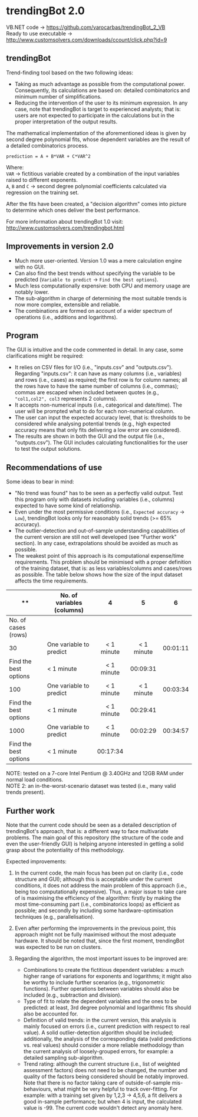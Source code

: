 trendingBot 2.0
===============


VB.NET code -> https://github.com/varocarbas/trendingBot_2_VB<br>
Ready to use executable -> http://www.customsolvers.com/downloads/ccount/click.php?id=9

trendingBot
-----------

Trend-finding tool based on the two following ideas:
* Taking as much advantage as possible from the computational power. Consequently, its calculations are based on: detailed combinatorics and minimum number of simplifications.
* Reducing the intervention of the user to its minimum expression. In any case, note that trendingBot is target to experienced analysts; that is: users are not expected to participate in the calculations but in the proper interpretation of the output results.

The mathematical implementation of the aforementioned ideas is given by second degree polynomial fits, whose dependent variables are the result of a detailed combinatorics process.

`prediction = A + B*VAR + C*VAR^2`

Where:<br>
`VAR` -> fictitious variable created by a combination of the input variables raised to different exponents.<br>
`A`, `B` and `C` -> second degree polynomial coefficients calculated via regression on the training set.


After the fits have been created, a "decision algorithm" comes into picture to determine which ones deliver the best performance. 

For more information about trendingBot 1.0 visit: http://www.customsolvers.com/trendingbot.html


Improvements in version 2.0
---------------------------

* Much more user-oriented. Version 1.0 was a mere calculation engine with no GUI. 
* Can also find the best trends without specifying the variable to be predicted (`Variable to predict` -> `Find the best options`).
* Much less computationally expensive: both CPU and memory usage are notably lower.
* The sub-algorithm in charge of determining the most suitable trends is now more complex, extensible and reliable.
* The combinations are formed on account of a wider spectrum of operations (i.e., additions and logarithms). 


Program
-------

The GUI is intuitive and the code commented in detail. In any case, some clarifications might be required:

* It relies on CSV files for I/O (i.e., "inputs.csv" and "outputs.csv"). Regarding "inputs.csv": it can have as many columns (i.e., variables) and rows (i.e., cases) as required; the first row is for column names; all the rows have to have the same number of columns (i.e., commas); commas are escaped when included between quotes (e.g., `"col1,col2", col3` represents 2 columns).
* It accepts non-numerical inputs (i.e., categorical and date/time). The user will be prompted what to do for each non-numerical column.
* The user can input the expected accuracy level, that is: thresholds to be considered while analysing potential trends (e.g., high expected accuracy means that only fits delivering a low error are considered).
* The results are shown in both the GUI and the output file (i.e., "outputs.csv"). The GUI includes calculating functionalities for the user to test the output solutions.


Recommendations of use
----------------------

Some ideas to bear in mind:
* "No trend was found" has to be seen as a perfectly valid output. Test this program only with datasets including variables (i.e., columns) expected to have some kind of relationship.
* Even under the most permissive conditions (i.e., `Expected accuracy` -> `Low`), trendingBot looks only for reasonably solid trends (>= 65% accuracy).
* The outlier-detection and out-of-sample understanding capabilities of the current version are still not well developed (see "Further work" section). In any case, extrapolations should be avoided as much as possible.
* The weakest point of this approach is its computational expense/time requirements. This problem should be minimised with a proper definition of the training dataset, that is: as less variables/columns and cases/rows as possible. The table below shows how the size of the input dataset affects the time requirements.


** | No. of variables (columns) | 4 | 5 | 6 
----|---|:---:|:---:|:---:
No. of cases (rows) |  |  |  | 
30 | One variable to predict | < 1 minute | < 1 minute |  00:01:11
 | Find the best options | < 1 minute | < 1 minute | 00:09:31 
100 | One variable to predict | < 1 minute | < 1 minute | 00:03:34  
 | Find the best options | < 1 minute | < 1 minute  |  00:29:41
1000 | One variable to predict | < 1 minute | 00:02:29  | 00:34:57  
 | Find the best options | < 1 minute | 00:17:34 |  

NOTE: tested on a 7-core Intel Pentium @ 3.40GHz and 12GB RAM under normal load conditions.<br>
NOTE 2: an in-the-worst-scenario dataset was tested (i.e., many valid trends present).


Further work
------------

Note that the current code should be seen as a detailed description of trendingBot's approach, that is: a different way to face multivariate problems. The main goal of this repository (the structure of the code and even the user-friendly GUI) is helping anyone interested in getting a solid grasp about the potentiality of this methodology.

Expected improvements:

1. In the current code, the main focus has been put on clarity (i.e., code structure and GUI); although this is acceptable under the current conditions, it does not address the main problem of this approach (i.e., being too computationally expensive). Thus, a major issue to take care of is maximising the efficiency of the algorithm: firstly by making the most time-consuming part (i.e., combinatorics loops) as efficient as possible; and secondly by including some hardware-optimisation techniques (e.g., parallelisation).

2. Even after performing the improvements in the previous point, this approach might not be fully maximised without the most adequate hardware. It should be noted that, since the first moment, trendingBot was expected to be run on clusters.

3. Regarding the algorithm, the most important issues to be improved are:
   * Combinations to create the fictitious dependent variables: a much higher range of variations for exponents and logarithms; it might also be worthy to include further scenarios (e.g., trigonometric functions). Further operations between variables should also be included (e.g., subtraction and division).
   * Type of fit to relate the dependent variables and the ones to be predicted: at least, 3rd degree polynomial and logarithmic fits should also be accounted for.
   * Definition of valid trends: in the current version, this analysis is mainly focused on errors (i.e., current prediction with respect to real value). A solid outlier-detection algorithm should be included; additionally, the analysis of the corresponding data (valid predictions vs. real values) should consider a more reliable methodology than the current analysis of loosely-grouped errors, for example: a detailed sampling sub-algorithm.
   * Trend rating: although the current structure (i.e., list of weighted assessment factors) does not need to be changed, the number and quality of the factors being considered should be notably improved. Note that there is no factor taking care of outside-of-sample mis-behaviours, what might be very helpful to track over-fitting. For example: with a training set given by 1,2,3 -> 4,5,6, a fit delivers a good in-sample performance; but when 4 is input, the calculated value is -99. The current code wouldn't detect any anomaly here.

